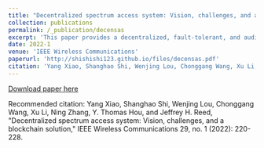 ```yaml
---
title: "Decentralized spectrum access system: Vision, challenges, and a blockchain solution"
collection: publications
permalink: /_publication/decensas
excerpt: 'This paper provides a decentralized, fault-tolerant, and auditable spectrum access system.'
date: 2022-1
venue: 'IEEE Wireless Communications'
paperurl: 'http://shishishi123.github.io/files/decensas.pdf'
citation: 'Yang Xiao, Shanghao Shi, Wenjing Lou, Chonggang Wang, Xu Li, Ning Zhang, Y. Thomas Hou, and Jeffrey H. Reed, "Decentralized spectrum access system: Vision, challenges, and a blockchain solution," IEEE Wireless Communications 29, no. 1 (2022): 220-228.'
---
```


 
[Download paper here](http://shishishi123.github.io/files/decensas.pdf)

Recommended citation: Yang Xiao, Shanghao Shi, Wenjing Lou, Chonggang Wang, Xu Li, Ning Zhang, Y. Thomas Hou, and Jeffrey H. Reed, "Decentralized spectrum access system: Vision, challenges, and a blockchain solution," IEEE Wireless Communications 29, no. 1 (2022): 220-228.


